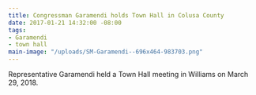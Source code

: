 ```yaml
---
title: Congressman Garamendi holds Town Hall in Colusa County
date: 2017-01-21 14:32:00 -08:00
tags:
- Garamendi
- town hall
main-image: "/uploads/SM-Garamendi--696x464-983703.png"
---
```


Representative Garamendi held a Town Hall meeting in Williams on March 29, 2018. 